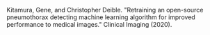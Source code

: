 Kitamura, Gene, and Christopher Deible. "Retraining an open-source pneumothorax detecting machine learning algorithm for improved performance to medical images." Clinical Imaging (2020).
